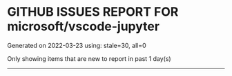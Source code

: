 
# GITHUB ISSUES REPORT FOR microsoft/vscode-jupyter


Generated on 2022-03-23 using: stale=30, all=0


Only showing items that are new to report in past 1 day(s)


---
